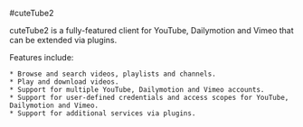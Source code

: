 #cuteTube2

cuteTube2 is a fully-featured client for YouTube, Dailymotion and Vimeo that can be extended via plugins.

Features include:

    * Browse and search videos, playlists and channels.
    * Play and download videos.
    * Support for multiple YouTube, Dailymotion and Vimeo accounts.
    * Support for user-defined credentials and access scopes for YouTube, Dailymotion and Vimeo.
    * Support for additional services via plugins.
